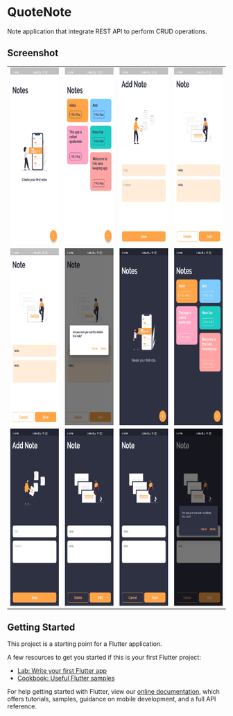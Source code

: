 # QuoteNote

Note application that integrate REST API to perform CRUD operations.

## Screenshot
<table>
<tr>
  <td><img src="https://github.com/himanshugarg08/flutter_notes_rest_api/blob/main/screenshots/1.jpg" width=216 height=408 padding = "20"/></td>
  <td><img src="https://github.com/himanshugarg08/flutter_notes_rest_api/blob/main/screenshots/2.jpg" width=216 height=408 padding = "20"/></td>
  <td><img src="https://github.com/himanshugarg08/flutter_notes_rest_api/blob/main/screenshots/3.jpg" width=216 height=408 padding = "20"/></td>
  <td><img src="https://github.com/himanshugarg08/flutter_notes_rest_api/blob/main/screenshots/4.jpg" width=216 height=408 padding = "20"/></td>
</tr>
<tr>
  <td><img src="https://github.com/himanshugarg08/flutter_notes_rest_api/blob/main/screenshots/5.jpg" width=216 height=408 padding = "20"/></td>
  <td><img src="https://github.com/himanshugarg08/flutter_notes_rest_api/blob/main/screenshots/6.jpg" width=216 height=408 padding = "20"/></td>
  <td><img src="https://github.com/himanshugarg08/flutter_notes_rest_api/blob/main/screenshots/11.jpg" width=216 height=408 padding = "20"/></td>
  <td><img src="https://github.com/himanshugarg08/flutter_notes_rest_api/blob/main/screenshots/22.jpg" width=216 height=408 padding = "20"/></td>
</tr>
  <tr>
  <td><img src="https://github.com/himanshugarg08/flutter_notes_rest_api/blob/main/screenshots/33.jpg" width=216 height=408 padding = "20"/></td>
  <td><img src="https://github.com/himanshugarg08/flutter_notes_rest_api/blob/main/screenshots/44.jpg" width=216 height=408 padding = "20"/></td>
  <td><img src="https://github.com/himanshugarg08/flutter_notes_rest_api/blob/main/screenshots/55.jpg" width=216 height=408 padding = "20"/></td>
  <td><img src="https://github.com/himanshugarg08/flutter_notes_rest_api/blob/main/screenshots/66.jpg" width=216 height=408 padding = "20"/></td>
</tr>
</table>

## Getting Started

This project is a starting point for a Flutter application.

A few resources to get you started if this is your first Flutter project:

- [Lab: Write your first Flutter app](https://flutter.dev/docs/get-started/codelab)
- [Cookbook: Useful Flutter samples](https://flutter.dev/docs/cookbook)

For help getting started with Flutter, view our
[online documentation](https://flutter.dev/docs), which offers tutorials,
samples, guidance on mobile development, and a full API reference.
